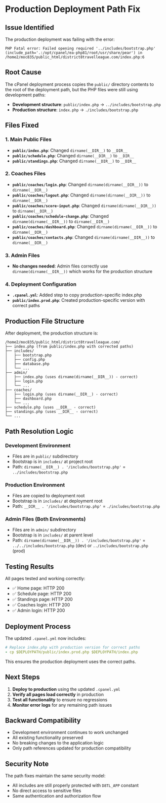 # Production Deployment Path Fix

## Issue Identified
The production deployment was failing with the error:
```
PHP Fatal error: Failed opening required '../includes/bootstrap.php' (include_path='.:/opt/cpanel/ea-php81/root/usr/share/pear') in /home2/moc835/public_html/district8travelleague.com/index.php:6
```

## Root Cause
The cPanel deployment process copies the `public/` directory contents to the root of the deployment path, but the PHP files were still using development paths:

- **Development structure**: `public/index.php` → `../includes/bootstrap.php`
- **Production structure**: `index.php` → `./includes/bootstrap.php`

## Files Fixed

### 1. Main Public Files
- **`public/index.php`**: Changed `dirname(__DIR__)` to `__DIR__`
- **`public/schedule.php`**: Changed `dirname(__DIR__)` to `__DIR__`
- **`public/standings.php`**: Changed `dirname(__DIR__)` to `__DIR__`

### 2. Coaches Files
- **`public/coaches/login.php`**: Changed `dirname(dirname(__DIR__))` to `dirname(__DIR__)`
- **`public/coaches/logout.php`**: Changed `dirname(dirname(__DIR__))` to `dirname(__DIR__)`
- **`public/coaches/score-input.php`**: Changed `dirname(dirname(__DIR__))` to `dirname(__DIR__)`
- **`public/coaches/schedule-change.php`**: Changed `dirname(dirname(__DIR__))` to `dirname(__DIR__)`
- **`public/coaches/dashboard.php`**: Changed `dirname(dirname(__DIR__))` to `dirname(__DIR__)`
- **`public/coaches/contacts.php`**: Changed `dirname(dirname(__DIR__))` to `dirname(__DIR__)`

### 3. Admin Files
- **No changes needed**: Admin files correctly use `dirname(dirname(__DIR__))` which works for the production structure

### 4. Deployment Configuration
- **`.cpanel.yml`**: Added step to copy production-specific index.php
- **`public/index.prod.php`**: Created production-specific version with correct paths

## Production File Structure

After deployment, the production structure is:
```
/home2/moc835/public_html/district8travelleague.com/
├── index.php (from public/index.php with corrected paths)
├── includes/
│   ├── bootstrap.php
│   ├── config.php
│   ├── database.php
│   └── ...
├── admin/
│   ├── index.php (uses dirname(dirname(__DIR__)) - correct)
│   ├── login.php
│   └── ...
├── coaches/
│   ├── login.php (uses dirname(__DIR__) - correct)
│   ├── dashboard.php
│   └── ...
├── schedule.php (uses __DIR__ - correct)
├── standings.php (uses __DIR__ - correct)
└── ...
```

## Path Resolution Logic

### Development Environment
- Files are in `public/` subdirectory
- Bootstrap is in `includes/` at project root
- Path: `dirname(__DIR__) . '/includes/bootstrap.php'` = `../includes/bootstrap.php`

### Production Environment
- Files are copied to deployment root
- Bootstrap is in `includes/` at deployment root
- Path: `__DIR__ . '/includes/bootstrap.php'` = `./includes/bootstrap.php`

### Admin Files (Both Environments)
- Files are in `admin/` subdirectory
- Bootstrap is in `includes/` at parent level
- Path: `dirname(dirname(__DIR__)) . '/includes/bootstrap.php'` = `../../includes/bootstrap.php` (dev) or `../includes/bootstrap.php` (prod)

## Testing Results

All pages tested and working correctly:
- ✅ Home page: HTTP 200
- ✅ Schedule page: HTTP 200
- ✅ Standings page: HTTP 200
- ✅ Coaches login: HTTP 200
- ✅ Admin login: HTTP 200

## Deployment Process

The updated `.cpanel.yml` now includes:
```yaml
# Replace index.php with production version for correct paths
- cp $DEPLOYPATH/public/index.prod.php $DEPLOYPATH/index.php
```

This ensures the production deployment uses the correct paths.

## Next Steps

1. **Deploy to production** using the updated `.cpanel.yml`
2. **Verify all pages load correctly** in production
3. **Test all functionality** to ensure no regressions
4. **Monitor error logs** for any remaining path issues

## Backward Compatibility

- Development environment continues to work unchanged
- All existing functionality preserved
- No breaking changes to the application logic
- Only path references updated for production compatibility

## Security Note

The path fixes maintain the same security model:
- All includes are still properly protected with `D8TL_APP` constant
- No direct access to sensitive files
- Same authentication and authorization flow
